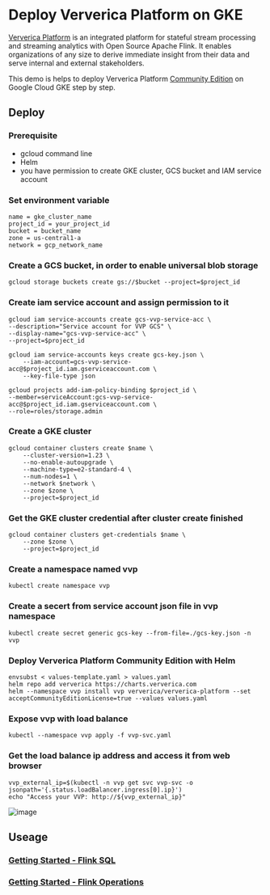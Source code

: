 # Deploy Ververica Platform on GKE

[Ververica Platform](https://www.ververica.com/) is an integrated platform for stateful stream processing and streaming analytics with Open Source Apache Flink. It enables organizations of any size to derive immediate insight from their data and serve internal and external stakeholders.

This demo is helps to deploy Ververica Platform [Community Edition](https://www.ververica.com/pricing-editions) on Google Cloud GKE step by step.

## Deploy

### Prerequisite
- gcloud command line
- Helm
- you have permission to create GKE cluster, GCS bucket and IAM service account

### Set environment variable
```
name = gke_cluster_name
project_id = your_project_id
bucket = bucket_name
zone = us-central1-a
network = gcp_network_name
```

### Create a GCS bucket, in order to enable universal blob storage
```
gcloud storage buckets create gs://$bucket --project=$project_id
```

### Create iam service account and assign permission to it
```
gcloud iam service-accounts create gcs-vvp-service-acc \
--description="Service account for VVP GCS" \
--display-name="gcs-vvp-service-acc" \
--project=$project_id 

gcloud iam service-accounts keys create gcs-key.json \
    --iam-account=gcs-vvp-service-acc@$project_id.iam.gserviceaccount.com \
    --key-file-type json

gcloud projects add-iam-policy-binding $project_id \
--member=serviceAccount:gcs-vvp-service-acc@$project_id.iam.gserviceaccount.com \
--role=roles/storage.admin
```

### Create a GKE cluster
```
gcloud container clusters create $name \
    --cluster-version=1.23 \
    --no-enable-autoupgrade \
    --machine-type=e2-standard-4 \
    --num-nodes=1 \
    --network $network \
    --zone $zone \
    --project=$project_id
 ```
 
### Get the GKE cluster credential after cluster create finished
```
gcloud container clusters get-credentials $name \
    --zone $zone \
    --project=$project_id
```

### Create a namespace named vvp
```
kubectl create namespace vvp
```

### Create a secert from service account json file in vvp namespace
```
kubectl create secret generic gcs-key --from-file=./gcs-key.json -n vvp
```

### Deploy Ververica Platform Community Edition with Helm
```
envsubst < values-template.yaml > values.yaml
helm repo add ververica https://charts.ververica.com
helm --namespace vvp install vvp ververica/ververica-platform --set acceptCommunityEditionLicense=true --values values.yaml
```

### Expose vvp with load balance
```
kubectl --namespace vvp apply -f vvp-svc.yaml
```

### Get the load balance ip address and access it from web browser
```
vvp_external_ip=$(kubectl -n vvp get svc vvp-svc -o jsonpath='{.status.loadBalancer.ingress[0].ip}')
echo "Access your VVP: http://${vvp_external_ip}"
```
![image](https://user-images.githubusercontent.com/8756642/215326077-128eff1e-a078-45a4-a8d9-957204adcf31.png)

## Useage

### [Getting Started - Flink SQL](https://docs.ververica.com/getting_started/sql_development.html)

### [Getting Started - Flink Operations](https://docs.ververica.com/getting_started/flink_operations.html)
